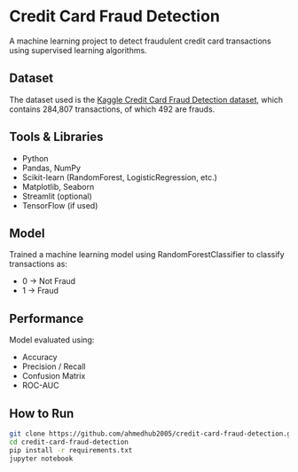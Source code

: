 # Credit Card Fraud Detection 

A machine learning project to detect fraudulent credit card transactions using supervised learning algorithms.

##  Dataset

The dataset used is the [Kaggle Credit Card Fraud Detection dataset](https://www.kaggle.com/datasets/mlg-ulb/creditcardfraud), which contains 284,807 transactions, of which 492 are frauds.

##  Tools & Libraries

- Python
- Pandas, NumPy
- Scikit-learn (RandomForest, LogisticRegression, etc.)
- Matplotlib, Seaborn
- Streamlit (optional)
- TensorFlow (if used)

##  Model

Trained a machine learning model using RandomForestClassifier to classify transactions as:
- 0 → Not Fraud
- 1 → Fraud

##  Performance

Model evaluated using:
- Accuracy
- Precision / Recall
- Confusion Matrix
- ROC-AUC

##  How to Run

```bash
git clone https://github.com/ahmedhub2005/credit-card-fraud-detection.git
cd credit-card-fraud-detection
pip install -r requirements.txt
jupyter notebook
